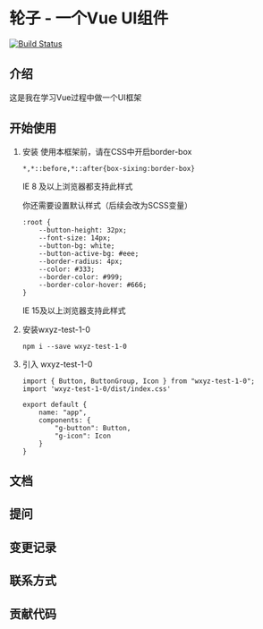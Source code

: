 # 轮子 - 一个Vue UI组件

[![Build Status](https://travis-ci.com/wxyzcctv/gulu-demo.svg?branch=master)](https://travis-ci.com/wxyzcctv/gulu-demo)

## 介绍

这是我在学习Vue过程中做一个UI框架

## 开始使用

1. 安装
    使用本框架前，请在CSS中开启border-box
    ```
    *,*::before,*::after{box-sixing:border-box}
    ```

    IE 8 及以上浏览器都支持此样式

    你还需要设置默认样式（后续会改为SCSS变量）
    ```
    :root {
        --button-height: 32px;
        --font-size: 14px;
        --button-bg: white;
        --button-active-bg: #eee;
        --border-radius: 4px;
        --color: #333;
        --border-color: #999;
        --border-color-hover: #666;
    }
    ```
    IE 15及以上浏览器支持此样式
2. 安装wxyz-test-1-0
    ```
    npm i --save wxyz-test-1-0
    ```
3. 引入 wxyz-test-1-0
    ```
    import { Button, ButtonGroup, Icon } from "wxyz-test-1-0";
    import 'wxyz-test-1-0/dist/index.css'

    export default {
        name: "app",
        components: {
            "g-button": Button,
            "g-icon": Icon
        }
    }
    ```


## 文档

## 提问

## 变更记录

## 联系方式

## 贡献代码